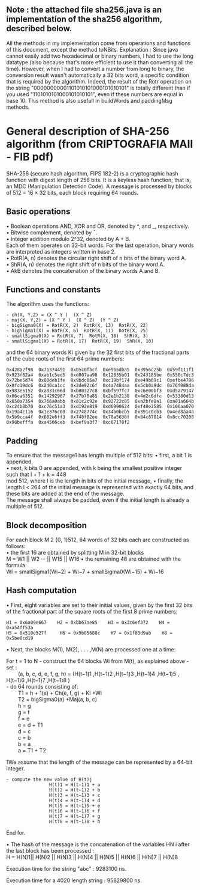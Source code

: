 ## Note : the attached file sha256.java is an implementation of the sha256 algorithm, described below. 

All the methods in my implementation come from operations and functions of this document, except the method toNBits. Explanation : Since java cannot easily add two hexadecimal or binary numbers, I had to use the long datatype (also because that's more efficient to use it than converting all the time). However, when I had to convert a number from long to binary, the conversion result wasn't automatically a 32 bits word, a specific condition that is required by the algorithm. Indeed, the result of the Rotr operation on the string "00000000001101010101000101010101" is totally different than if you used "1101010101000101010101", even if these numbers are equal in base 10.
This method is also usefull in buildWords and paddingMsg methods.

# General description of SHA-256 algorithm (from CRIPTOGRAFIA MAII - FIB pdf)

SHA-256 (secure hash algorithm, FIPS 182-2) is a cryptographic hash function with digest length of 256
bits. It is a keyless hash function; that is, an MDC (Manipulation Detection Code).
A message is processed by blocks of 512 = 16 × 32 bits, each block requiring 64 rounds.

## Basic operations

• Boolean operations AND, XOR and OR, denoted by ^,  and _, respectively.  
• Bitwise complement, denoted by ¯.  
• Integer addition modulo 2^32, denoted by A + B.  
  Each of them operates on 32-bit words. For the last operation, binary words are interpreted as
integers written in base 2.  
• RotR(A, n) denotes the circular right shift of n bits of the binary word A.  
• ShR(A, n) denotes the right shift of n bits of the binary word A.  
• AkB denotes the concatenation of the binary words A and B.  

## Functions and constants
The algorithm uses the functions:

	- ch(X, Y,Z) = (X ^ Y )  (X ^ Z)  
	- maj(X, Y,Z) = (X ^ Y )  (X ^ Z)  (Y ^ Z)   
	- bigSigma0(X) = RotR(X, 2)  RotR(X, 13)  RotR(X, 22)  
	- bigSigma1(X) = RotR(X, 6)  RotR(X, 11)  RotR(X, 25)  
	- smallSigma0(X) = RotR(X, 7)  RotR(X, 18)  ShR(X, 3)  
	- smallSigma1(X) = RotR(X, 17)  RotR(X, 19)  ShR(X, 10)   

and the 64 binary words Ki given by the 32 first bits of the fractional parts of the cube roots of the first
64 prime numbers:

	0x428a2f98 	0x71374491 	0xb5c0fbcf 	0xe9b5dba5 	0x3956c25b 	0x59f111f1 
	0x923f82a4 	0xab1c5ed5	0xd807aa98 	0x12835b01 	0x243185be 	0x550c7dc3 
	0x72be5d74 	0x80deb1fe 	0x9bdc06a7 	0xc19bf174	0xe49b69c1 	0xefbe4786 
	0x0fc19dc6 	0x240ca1cc 	0x2de92c6f 	0x4a7484aa 	0x5cb0a9dc 	0x76f988da
	0x983e5152 	0xa831c66d 	0xb00327c8 	0xbf597fc7 	0xc6e00bf3 	0xd5a79147 
	0x06ca6351 	0x14292967	0x27b70a85 	0x2e1b2138 	0x4d2c6dfc 	0x53380d13 
	0x650a7354 	0x766a0abb 	0x81c2c92e 	0x92722c85	0xa2bfe8a1 	0xa81a664b 
	0xc24b8b70 	0xc76c51a3 	0xd192e819 	0xd6990624 	0xf40e3585 	0x106aa070
	0x19a4c116 	0x1e376c08 	0x2748774c 	0x34b0bcb5 	0x391c0cb3 	0x4ed8aa4a 
	0x5b9cca4f 	0x682e6ff3	0x748f82ee 	0x78a5636f 	0x84c87814 	0x8cc70208 
	0x90befffa 	0xa4506ceb 	0xbef9a3f7 	0xc67178f2


## Padding
To ensure that the message1 has length multiple of 512 bits:
	• first, a bit 1 is appended,  
	• next, k bits 0 are appended, with k being the smallest positive integer such that l + 1 + k = 448  
mod 512, where l is the length in bits of the initial message,
	• finally, the length l < 264 of the initial message is represented with exactly 64 bits, and these bits
are added at the end of the message.  
The message shall always be padded, even if the initial length is already a multiple of 512.

## Block decomposition

For each block M 2 {0, 1}512, 64 words of 32 bits each are constructed as follows:   
	• the first 16 are obtained by splitting M in 32-bit blocks   
				M = W1 || W2 ··· || W15 || W16
	• the remaining 48 are obtained with the formula:   
	  		Wi = smallSigma1(Wi−2) + Wi−7 + smallSigma0(Wi−15) + Wi−16

## Hash computation

• First, eight variables are set to their initial values, given by the first 32 bits of the fractional part
of the square roots of the first 8 prime numbers:

	H1 = 0x6a09e667    H2 = 0xbb67ae85    H3 = 0x3c6ef372    H4 = 0xa54ff53a   
	H5 = 0x510e527f     H6 = 0x9b05688c    H7 = 0x1f83d9ab    H8 = 0x5be0cd19

• Next, the blocks M(1), M(2), . . . ,M(N) are processed one at a time:

For t = 1 to N
	- construct the 64 blocks Wi from M(t), as explained above
	- set :   
&nbsp;&nbsp;&nbsp;&nbsp;&nbsp;&nbsp;&nbsp;&nbsp;(a, b, c, d, e, f, g, h) = (H(t−1)1 ,H(t−1)2 ,H(t−1)3 ,H(t−1)4 ,H(t−1)5 , H(t−1)6 ,H(t−1)7 ,H(t−1)8 )  
	- do 64 rounds consisting of:   
&nbsp;&nbsp;&nbsp;&nbsp;&nbsp;&nbsp;&nbsp;&nbsp;T1 = h + 1(e) + Ch(e, f, g) + Ki +Wi  
&nbsp;&nbsp;&nbsp;&nbsp;&nbsp;&nbsp;&nbsp;&nbsp;T2 = bigSigma0(a) +Maj(a, b, c)  
&nbsp;&nbsp;&nbsp;&nbsp;&nbsp;&nbsp;&nbsp;&nbsp;h = g  
&nbsp;&nbsp;&nbsp;&nbsp;&nbsp;&nbsp;&nbsp;&nbsp;g = f  
&nbsp;&nbsp;&nbsp;&nbsp;&nbsp;&nbsp;&nbsp;&nbsp;f = e  
&nbsp;&nbsp;&nbsp;&nbsp;&nbsp;&nbsp;&nbsp;&nbsp;e = d + T1  
&nbsp;&nbsp;&nbsp;&nbsp;&nbsp;&nbsp;&nbsp;&nbsp;d = c  
&nbsp;&nbsp;&nbsp;&nbsp;&nbsp;&nbsp;&nbsp;&nbsp;c = b  
&nbsp;&nbsp;&nbsp;&nbsp;&nbsp;&nbsp;&nbsp;&nbsp;b = a  
&nbsp;&nbsp;&nbsp;&nbsp;&nbsp;&nbsp;&nbsp;&nbsp;a = T1 + T2  

1We assume that the length of the message can be represented by a 64-bit integer.


	- compute the new value of H(t)j
					H(t)1 = H(t−1)1 + a
					H(t)2 = H(t−1)2 + b
					H(t)3 = H(t−1)3 + c
					H(t)4 = H(t−1)4 + d
					H(t)5 = H(t−1)5 + e
					H(t)6 = H(t−1)6 + f
					H(t)7 = H(t−1)7 + g
					H(t)8 = H(t−1)8 + h




End for.

• The hash of the message is the concatenation of the variables HN
i after the last block has been processed :  
		H = H(N)1|| H(N)2 || H(N)3 || H(N)4 || H(N)5 || H(N)6 || H(N)7 || H(N)8 
    
    
Execution time for the string "abc" :      9283100 ns.

Execution time for a 4020 length string : 95829800 ns.
    
